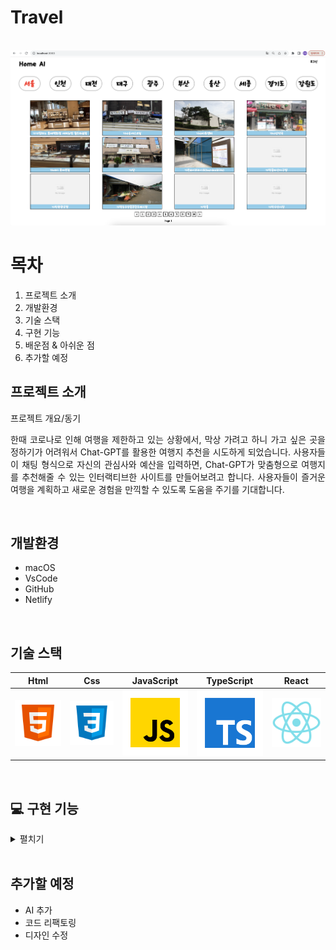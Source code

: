 # Travel

<p align="center">
  <br>
  <img src="/public/main.png">
  <br>
</p>

# 목차
1. 프로젝트 소개 
2. 개발환경
3. 기술 스택
4. 구현 기능
5. 배운점 & 아쉬운 점
6. 추가할 예정

## 프로젝트 소개
<!-- [여행지 추천 사이트](https://kms-travel.netlify.app/) -->

<p align="justify">
프로젝트 개요/동기
</p>

<p align="justify">
한때 코로나로 인해 여행을 제한하고 있는 상황에서, 막상 가려고 하니 가고 싶은 곳을 정하기가 어려워서 Chat-GPT를 활용한 여행지 추천을 시도하게 되었습니다. 사용자들이 채팅 형식으로 자신의 관심사와 예산을 입력하면, Chat-GPT가 맞춤형으로 여행지를 추천해줄 수 있는 인터랙티브한 사이트를 만들어보려고 합니다. 사용자들이 즐거운 여행을 계획하고 새로운 경험을 만끽할 수 있도록 도움을 주기를 기대합니다.
</p>

<br>

## 개발환경
- macOS
- VsCode
- GitHub
- Netlify

<br>

## 기술 스택

|  Html   |   Css   | JavaScript | TypeScript |  React   |
| :-----: | :-----: | :--------: | :--------: | :------: |
| ![html] | ![css]  |   ![js]    |    ![ts]   | ![react] |

<br>

## :computer: 구현 기능
<details markdown="1">
<summary>펼치기</summary>

* **메인 페이지**

![메인화면기능](https://github.com/hhshhhskk/travel/assets/67895755/156d89b3-4ec6-4940-aa07-d5b9b2cdd3a1)

- 무료 오픈 API를 useQuery를 사용하여 해당 지역의 여행지 목록(12개)을 불러와 화면에 출력 하였습니다.
- 헤더 부분의 Home AI 로그인 버튼을 누르면 해당 화면으로 이동합니다.
- 카테고리의 지역을 클릭하면 해당 지역의 여행지 목록을 불러옵니다.
- 여행지를 클릭하면 해당 여행지 상세페이지로 이동합니다.
- 하단에 페이지 버튼으로 현재 페이지를 보여주며 페이지를 넘길수있습니다.

* **상세화면 페이지**

![상세페이지기능](https://github.com/hhshhhskk/travel/assets/67895755/93e4c877-fc92-4f1c-9225-81025057335f)

- useQuery를 이용하여 해당 여행지의 정보를 가져옵니다.
- framer-motion 라이브러리를 사용하여 공통정보, 소개정보, 이미지더보기 버튼을 애니메이션화 하였습니다.
- useNavigate를 사용하여 URL에 해당 여행지의 고유 ID값을 가져옵니다.
- 세션스토리지에서 id를 가져와서 id가 없다면 찜버튼(별모양)이 비어있게되고 클릭시 로그인이 필요하다고 alert창을 띄웁니다.
- 소개정보에서 해당 카테고리(쇼핑, 여행지등등)에 맞게 정보를 띄웁니다.
- 이미지더보기도 framer-motion 라이브러리를 사용하여 애니메이션화 하였습니다.

* **회원가입/로그인 기능**

![회원가입,로그인기능](https://github.com/hhshhhskk/travel/assets/67895755/2aee8476-c2e1-4453-bdea-d64ba1ecec12)

- 로그인창을 framer-motion 라이브러리를 사용하여 애니메이션화 하였습니다.
- 아이디나 비밀번호를 입력하면 서버에서 해당 아이디와 비밀번호를 일치하는지 확인하고 로그인을 시켜줍니다.
- 둘중 하나라도 틀리면 alert창으로 에러메세지를 보여줍니다.
- "회원이 아니신가요?"를 클릭하면 회원가입 페이지로 이동합니다.
- 회원가입시 서버에서 아이디가 중복이거나 비밀번호와 비밀번호 확인이 일치하지 않는 경우 해당 하는 에러메세지를 보여줍니다.
- 그렇지 않을 경우 회원가입이 완료되고 로그인페이지로 이동합니다.

* **로그인 후 기능**

![로그인 후 기능](https://github.com/hhshhhskk/travel/assets/67895755/02bcb33a-27f0-4fd2-942a-396288efbd26)

- 로그인을 하게 되면 세션스토리지에 로그인상태와 닉네임 아이디가 담기게 되고 메인화면으로 이동합니다.
- 로그인 상태에서는 상단 헤더부분에 로그인이 사라지고 해당 유저의 닉네임과 마이페이지 로그아웃버튼이 생깁니다.
- 여행지 상세페이지에 들어가게 되면 해당 여행지가 찜목록에 있는지 서버에서 체크하여 찜버튼(별모양)을 체크 유무를 결정합니다.
- 찜버튼(별모양)을 클릭시 해당 여행지가 찜목록에 없다면 버튼이 바뀌고 서버에 해당ID로 여행지가 추가 됩니다.(반대로 제거도 가능)
- 여행지가 추가되면 마이페이지에서 확인 할 수 있으며 링크를 타고 바로 해당 상세페이지로 갈 수 있습니다.

* **로그아웃/회원탈퇴 기능**

![로그아웃,회원탈퇴기능](https://github.com/hhshhhskk/travel/assets/67895755/cb5ae3a5-ad9a-4948-8743-6bf2cb6f4442)

- 로그아웃을 누르게 되면 세션스토리지가 전부 비워지게되고 메인 화면으로 이동합니다.
- 마이페이지에서 회원탈퇴를 누르면 confirm창이 뜨며 한번더 물어보게되고 확인을 누르면 서버에서 해당 회원을 삭제하고 유저를 메인화면으로 이동시킵니다.

</details>

<br>

## 추가할 예정
- AI 추가
- 코드 리팩토링
- 디자인 수정

<!-- Stack Icon Refernces -->
[html]: src/assets/images/stack/html.svg
[css]: src/assets/images/stack/css.svg
[js]: src/assets/images/stack/javascript.svg
[ts]: src/assets/images/stack/typescript.svg
[react]: src/assets/images/stack/react.svg